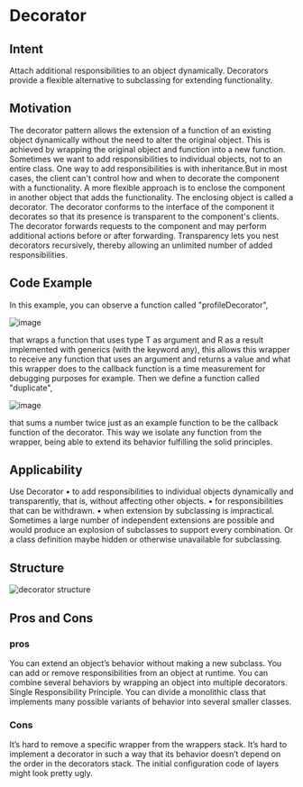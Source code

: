 # Decorator

## Intent
Attach additional responsibilities to an object dynamically. Decorators provide a
flexible alternative to subclassing for extending functionality.


## Motivation
The decorator pattern allows the extension of a function of an existing object dynamically without the need to alter the original object. This is achieved by wrapping the original object and function into a new function.
Sometimes we want to add responsibilities to individual objects, not to an entire class.
One way to add responsibilities is with inheritance.But in most cases, the client can't control how and when to decorate the component with a functionality.
A more flexible approach is to enclose the component in another object that adds the functionality.
The enclosing object is called a decorator. The decorator conforms to the interface of the component it decorates so that its presence is transparent to the component's clients.
The decorator forwards requests to the component and may perform additional actions before or after forwarding.
Transparency lets you nest decorators recursively, thereby allowing an unlimited number of added responsibilities.

## Code Example
In this example, you can observe a function called "profileDecorator",

![image](https://user-images.githubusercontent.com/60928120/178375578-089eafd9-c960-4105-9627-7540ca127e68.png)

that wraps a function that uses type T  as argument and R as a result implemented with generics (with the keyword any), this allows this wrapper to receive any function that uses an argument and returns a value and what this wrapper does to the callback function is a time measurement for debugging purposes for example.
Then we define a function called "duplicate",

![image](https://user-images.githubusercontent.com/60928120/178375618-f264b52b-65e9-4ac0-bb91-cd5fb5602b80.png)

that sums a number twice just as an example function to be the callback function of the decorator.
This way we isolate any function from the wrapper, being able to extend its behavior fulfilling the solid principles.

## Applicability
Use Decorator
• to add responsibilities to individual objects dynamically and transparently, that is, without affecting other objects.
• for responsibilities that can be withdrawn.
• when extension by subclassing is impractical. Sometimes a large number of independent extensions are possible and would produce an explosion of subclasses to support every combination. Or a class definition maybe hidden or otherwise unavailable for subclassing.

## Structure

![decorator structure](https://user-images.githubusercontent.com/60928120/178375425-702739c8-41d3-4f23-9e95-8296d1c8b8b9.png)

## Pros and Cons


### pros
 You can extend an object’s behavior without making a new subclass.
 You can add or remove responsibilities from an object at runtime.
 You can combine several behaviors by wrapping an object into multiple decorators.
 Single Responsibility Principle. You can divide a monolithic class that implements many possible variants of behavior into several smaller classes.

 ### Cons
  It’s hard to remove a specific wrapper from the wrappers stack.
 It’s hard to implement a decorator in such a way that its behavior doesn’t depend on the order in the decorators stack.
 The initial configuration code of layers might look pretty ugly.

